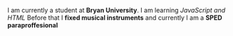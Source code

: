 I am currently a student at __Bryan University__.
I am learning *JavaScript and HTML*
Before that I __fixed musical instruments__ and currently I am a __SPED paraproffesional__
